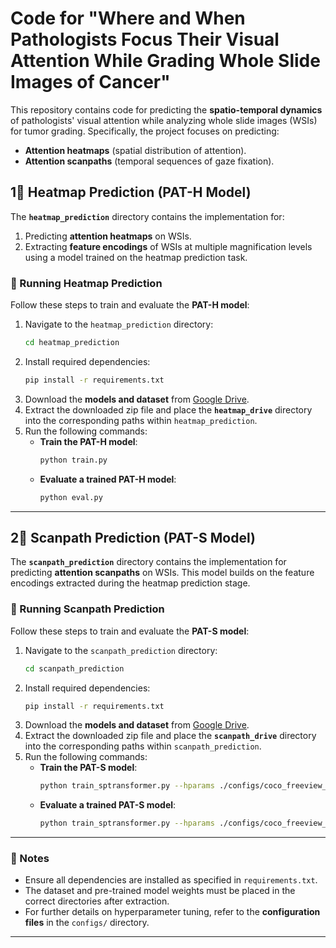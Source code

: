 # **Code for "Where and When Pathologists Focus Their Visual Attention While Grading Whole Slide Images of Cancer"**  

This repository contains code for predicting the **spatio-temporal dynamics** of pathologists' visual attention while analyzing whole slide images (WSIs) for tumor grading. Specifically, the project focuses on predicting:  
- **Attention heatmaps** (spatial distribution of attention).  
- **Attention scanpaths** (temporal sequences of gaze fixation).  

## **1⃣ Heatmap Prediction (PAT-H Model)**  
The **`heatmap_prediction`** directory contains the implementation for:  
1. Predicting **attention heatmaps** on WSIs.  
2. Extracting **feature encodings** of WSIs at multiple magnification levels using a model trained on the heatmap prediction task.  

### **🚀 Running Heatmap Prediction**  
Follow these steps to train and evaluate the **PAT-H model**:  

1. Navigate to the `heatmap_prediction` directory:  
   ```bash
   cd heatmap_prediction
   ```  
2. Install required dependencies:  
   ```bash
   pip install -r requirements.txt
   ```  
3. Download the **models and dataset** from [Google Drive](https://drive.google.com/file/d/15dHFFgLkwh_OmkdN3KdV8bbrLwDEAZ5B/view?usp=sharing).  
4. Extract the downloaded zip file and place the **`heatmap_drive`** directory into the corresponding paths within `heatmap_prediction`.  
5. Run the following commands:  
   - **Train the PAT-H model**:  
     ```bash
     python train.py
     ```  
   - **Evaluate a trained PAT-H model**:  
     ```bash
     python eval.py
     ```  

---

## **2⃣ Scanpath Prediction (PAT-S Model)**  
The **`scanpath_prediction`** directory contains the implementation for predicting **attention scanpaths** on WSIs. This model builds on the feature encodings extracted during the heatmap prediction stage.  

### **🚀 Running Scanpath Prediction**  
Follow these steps to train and evaluate the **PAT-S model**:  

1. Navigate to the `scanpath_prediction` directory:  
   ```bash
   cd scanpath_prediction
   ```  
2. Install required dependencies:  
   ```bash
   pip install -r requirements.txt
   ```  
3. Download the **models and dataset** from [Google Drive](https://drive.google.com/file/d/15dHFFgLkwh_OmkdN3KdV8bbrLwDEAZ5B/view?usp=sharing).  
4. Extract the downloaded zip file and place the **`scanpath_drive`** directory into the corresponding paths within `scanpath_prediction`.  
5. Run the following commands:  
   - **Train the PAT-S model**:  
     ```bash
     python train_sptransformer.py --hparams ./configs/coco_freeview_dense_SSL.json --dataset-root ./datasets/WSIs
     ```  
   - **Evaluate a trained PAT-S model**:  
     ```bash
     python train_sptransformer.py --hparams ./configs/coco_freeview_dense_SSL.json --dataset-root ./datasets/WSIs --eval-only
     ```  

---

### **📌 Notes**  
- Ensure all dependencies are installed as specified in `requirements.txt`.  
- The dataset and pre-trained model weights must be placed in the correct directories after extraction.  
- For further details on hyperparameter tuning, refer to the **configuration files** in the `configs/` directory.  

---
